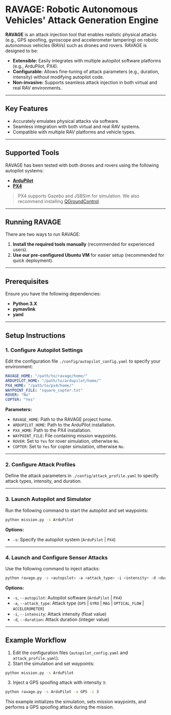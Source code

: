 # RAVAGE: Robotic Autonomous Vehicles' Attack Generation Engine

**RAVAGE** is an attack injection tool that enables realistic physical attacks (e.g., GPS spoofing, gyroscope and accelerometer tampering) on robotic autonomous vehicles (RAVs) such as drones and rovers. RAVAGE is designed to be:

- **Extensible:** Easily integrates with multiple autopilot software platforms (e.g., ArduPilot, PX4).
- **Configurable:** Allows fine-tuning of attack parameters (e.g., duration, intensity) without modifying autopilot code.
- **Non-invasive:** Supports seamless attack injection in both virtual and real RAV environments.

---

## Key Features
- Accurately emulates physical attacks via software.
- Seamless integration with both virtual and real RAV systems.
- Compatible with multiple RAV platforms and vehicle types.

---

## Supported Tools
RAVAGE has been tested with both drones and rovers using the following autopilot systems:

- [**ArduPilot**](https://ardupilot.org/dev/docs/building-setup-linux.html)  
- [**PX4**](https://docs.px4.io/main/en/dev_setup/dev_env.html)

> PX4 supports Gazebo and JSBSim for simulation. We also recommend installing [QGroundControl](https://docs.qgroundcontrol.com/master/en/qgc-user-guide/getting_started/download_and_install.html).

---

## Running RAVAGE
There are two ways to run RAVAGE:

1. **Install the required tools manually** (recommended for experienced users).
2. **Use our pre-configured Ubuntu VM** for easier setup (recommended for quick deployment).

---

## Prerequisites
Ensure you have the following dependencies:
- **Python 3.X**
- **pymavlink**
- **yaml**

---

## Setup Instructions

### 1. Configure Autopilot Settings
Edit the configuration file `./config/autopilot_config.yaml` to specify your environment:

```yaml
RAVAGE_HOME: "/path/to/ravage/home/"
ARDUPILOT_HOME: "/path/to/ardupilot/home/"
PX4_HOME: "/path/to/px4/home/"
WAYPOINT_FILE: "square_copter.txt"
ROVER: "No"
COPTER: "Yes"
```

**Parameters:**
- `RAVAGE_HOME`: Path to the RAVAGE project home.
- `ARDUPILOT_HOME`: Path to the ArduPilot installation.
- `PX4_HOME`: Path to the PX4 installation.
- `WAYPOINT_FILE`: File containing mission waypoints.
- `ROVER`: Set to `Yes` for rover simulation, otherwise `No`.
- `COPTER`: Set to `Yes` for copter simulation, otherwise `No`.
---

### 2. Configure Attack Profiles
Define the attack parameters in `./config/attack_profile.yaml` to specify attack types, intensity, and duration.

---

### 3. Launch Autopilot and Simulator
Run the following command to start the autopilot and set waypoints:

```bash
python mission.py -s ArduPilot
```

**Options:**
- `-s`: Specify the autopilot system (`ArduPilot` | `PX4`)

---

### 4. Launch and Configure Sensor Attacks
Use the following command to inject attacks:

```bash
python ravage.py -s <autopilot> -a <attack_type> -i <intensity> -d <duration>
```

**Options:**
- `-s`, `--autopilot`: Autopilot software (`ArduPilot` | `PX4`)
- `-a`, `--attack_type`: Attack type (`GPS` | `GYRO` | `MAG` | `OPTICAL_FLOW` | `ACCELEROMETER`)
- `-i`, `--intensity`: Attack intensity (float value)
- `-d`, `--duration`: Attack duration (integer value)

---

## Example Workflow
1. Edit the configuration files (`autopilot_config.yaml` and `attack_profile.yaml`).
2. Start the simulation and set waypoints:

```bash
python mission.py -s ArduPilot
```

3. Inject a GPS spoofing attack with intensity `3`:

```bash
python ravage.py -s ArduPilot -a GPS -i 3
```

This example initializes the simulation, sets mission waypoints, and performs a GPS spoofing attack during the mission.
